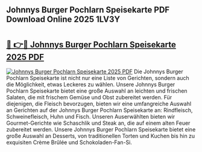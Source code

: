 ## Johnnys Burger Pochlarn Speisekarte PDF Download Online 2025 1LV3Y

# <h2><a href="http://gcb4su.nevu.top/?p=Johnnys+Burger+Pochlarn+Speisekarte">🔗 👉🔴 Johnnys Burger Pochlarn Speisekarte 2025 PDF</a></h2>

[![Johnnys Burger Pochlarn Speisekarte 2025 PDF](https://i.imgur.com/dBaPXMq.png)](http://gcb4su.nevu.top/?p=Johnnys+Burger+Pochlarn+Speisekarte)
Die Johnnys Burger Pochlarn Speisekarte ist nicht nur eine Liste von Gerichten, sondern auch die Möglichkeit, etwas Leckeres zu wählen. Unsere Johnnys Burger Pochlarn Speisekarte bietet eine große Auswahl an leichten und frischen Salaten, die mit frischem Gemüse und Obst zubereitet werden. Für diejenigen, die Fleisch bevorzugen, bieten wir eine umfangreiche Auswahl an Gerichten auf der Johnnys Burger Pochlarn Speisekarte an: Rindfleisch, Schweinefleisch, Huhn und Fisch. Unseren Auserwählten bieten wir Gourmet-Gerichte wie Schaschlik und Steak an, die auf einem alten Feuer zubereitet werden. Unsere Johnnys Burger Pochlarn Speisekarte bietet eine große Auswahl an Desserts, von traditionellen Torten und Kuchen bis hin zu exquisiten Crème Brûlée und Schokoladen-Fan-Si.
